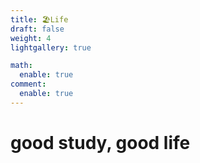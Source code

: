 ```yaml
---
title: 🏖Life
draft: false
weight: 4
lightgallery: true

math:
  enable: true
comment:
  enable: true
---
```


# good study, good life
